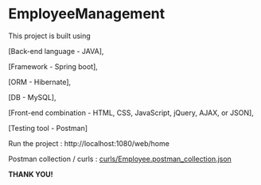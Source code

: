 # EmployeeManagement
This project is built using 

[Back-end language - JAVA], 

[Framework - Spring boot], 

[ORM - Hibernate], 

[DB - MySQL], 

[Front-end combination - HTML, CSS, JavaScript, jQuery, AJAX, or JSON], 

[Testing tool - Postman]


Run the project : http://localhost:1080/web/home

Postman collection / curls : [curls/Employee.postman_collection.json](./curls/Employee.postman_collection.json)


**THANK YOU!**
